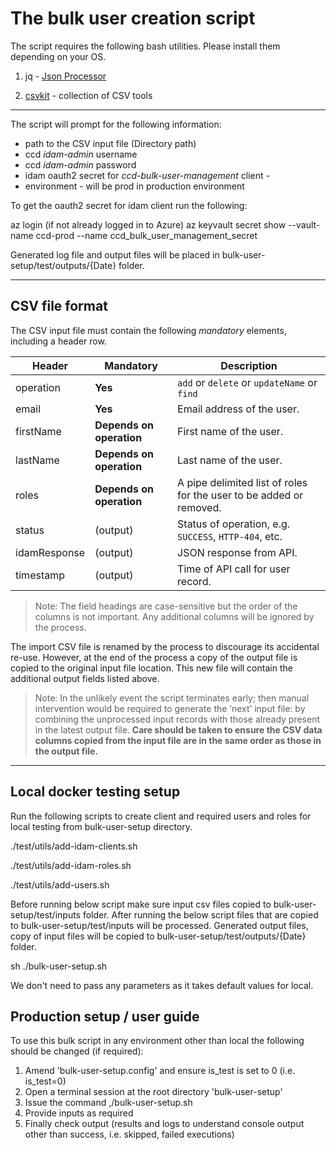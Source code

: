 # The bulk user creation script

The script requires the following bash utilities. Please install them depending on your OS.

1. jq - [Json Processor](https://stedolan.github.io/jq)

2. [csvkit](https://formulae.brew.sh/formula/csvkit) - collection of CSV tools 

----

The script will prompt for the following information:

* path to the CSV input file (Directory path)
* ccd _idam-admin_ username
* ccd _idam-admin_ password
* idam oauth2 secret for _ccd-bulk-user-management_ client - 
* environment - will be prod in production environment

To get the oauth2 secret for idam client run the following:

az login (if not already logged in to Azure)
az keyvault secret show --vault-name ccd-prod --name ccd_bulk_user_management_secret

Generated log file and output files will be placed in bulk-user-setup/test/outputs/{Date} folder.

----

## CSV file format

The CSV input file must contain the following *mandatory* elements, including a header row.

| Header       | Mandatory                | Description                                                         |
|--------------|--------------------------|---------------------------------------------------------------------|
| operation    | **Yes**                  | `add` or `delete` or `updateName` or `find`                         |
| email        | **Yes**                  | Email address of the user.                                          |
| firstName    | **Depends on operation** | First name of the user.                                             |
| lastName     | **Depends on operation** | Last name of the user.                                              |
| roles        | **Depends on operation** | A pipe delimited list of roles for the user to be added or removed. |
| status       | (output)                 | Status of operation, e.g. `SUCCESS`, `HTTP-404`, etc.               |
| idamResponse | (output)                 | JSON response from API.                                             |
| timestamp    | (output)                 | Time of API call for user record.                                   |

> Note: The field headings are case-sensitive but the order of the columns is not important. Any additional columns
  will be ignored by the process.

The import CSV file is renamed by the process to discourage its accidental re-use. However, at the end of the process
 a copy of the output file is copied to the original input file location. This new file will contain the additional
 output fields listed above.

> Note: In the unlikely event the script terminates early; then manual intervention would be required to generate the
  ‘next’ input file: by combining the unprocessed input records with those already present in the latest output file.
  **Care should be taken to ensure the CSV data columns copied from the input file are in the same order as those in
  the output file.**

----

## Local docker testing setup

Run the following scripts to create client and required users and roles for local testing from bulk-user-setup directory.

./test/utils/add-idam-clients.sh

./test/utils/add-idam-roles.sh

./test/utils/add-users.sh

Before running below script make sure input csv files copied to  bulk-user-setup/test/inputs folder. After running the 
below script files that are copied to bulk-user-setup/test/inputs will be processed. 
Generated output files, copy of input files will be copied to bulk-user-setup/test/outputs/{Date} folder.

sh ./bulk-user-setup.sh 

We don't need to pass any parameters as it takes default values for local.

## Production setup / user guide

To use this bulk script in any environment other than local the following should be changed (if required):

1. Amend 'bulk-user-setup.config' and ensure is_test is set to 0 (i.e. is_test=0)
2. Open a terminal session at the root directory 'bulk-user-setup'
3. Issue the command ,/bulk-user-setup.sh
4. Provide inputs as required
5. Finally check output (results and logs to understand console output other than success, i.e. skipped, failed executions)

